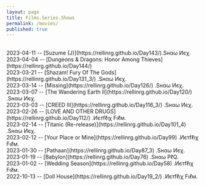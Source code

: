 ```yaml
---
layout: page
title: Films.Series.Shows
permalink: /movies/
published: true
---
```

<br>
2023-04-11 -- [Suzume (J)](https://rellinrg.github.io/Day143/).Ѕнαω Иєχ.
<br>
2023-04-04 -- [Dungeons & Dragons: Honor Among Thieves](https://rellinrg.github.io/Day144/)
<br>
2023-03-21 -- [Shazam! Fury Of The Gods](https://rellinrg.github.io/Day131_3/) .Ѕнαω Иєχ.
<br>
2023-03-14 -- [Missing](https://rellinrg.github.io/Day126/) .Ѕнαω Иєχ.
<br>
2023-03-07 -- [The Wandering Earth II](https://rellinrg.github.io/Day120/) .Ѕнαω Иєχ.
<br>
2023-03-03 -- [CREED III](https://rellinrg.github.io/Day116_3/) .Ѕнαω Иєχ.
<br>
2023-02-26 -- [LOVE AND OTHER DRUGS](https://rellinrg.github.io/Day112/) .Иєтfℓιχ Fιℓм.
<br>
2023-02-14 -- [Titanic (Re-release)](https://rellinrg.github.io/Day101_4) .Ѕнαω Иєχ.
<br>
2023-02-12 -- [Your Place or Mine](https://rellinrg.github.io/Day99) .Иєтfℓιχ Fιℓм.
<br>
2023-01-30 -- [Pathaan](https://rellinrg.github.io/Day87_3) .Ѕнαω Иєχ.
<br>
2023-01-19 -- [Babylon](https://rellinrg.github.io/Day76) .Ѕнαω ΡℓQ.
<br>
2023-01-02 -- [Wedding Season](https://rellinrg.github.io/Day58) .Иєтfℓιχ Fιℓм.
<br>
2022-10-13 -- [Doll House](https://rellinrg.github.io/Day19_2/) .Иєтfℓιχ Fιℓм.
